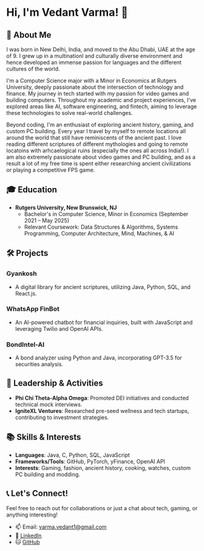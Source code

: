 # Hi, I'm Vedant Varma! 👋

## 🌟 About Me

I was born in New Delhi, India, and moved to the Abu Dhabi, UAE at the age of 9. I grew up in a multinationl and culturally diverse environment and hence developed an immense passion for languages and the different cultures of the world. 

I'm a Computer Science major with a Minor in Economics at Rutgers University, deeply passionate about the intersection of technology and finance. My journey in tech started with my passion for video games and building computers. Throughout my academic and project experiences, I've explored areas like AI, software engineering, and fintech, aiming to leverage these technologies to solve real-world challenges. 

Beyond coding, I'm an enthusiast of exploring ancient history, gaming, and custom PC building. Every year I travel by myself to remote locations all around the world that still have reminiscents of the ancient past. I love reading different scriptures of different mythologies and going to remote locatoins with arhcaelogical ruins (especially the ones all across India!). I am also extremely passionate about video games and PC building, and as a result a lot of my free time is spent either researching ancient civilizations or playing a competitive FPS game.

## 🎓 Education

- **Rutgers University, New Brunswick, NJ**
  - Bachelor's in Computer Science, Minor in Economics (September 2021 – May 2025)
  - Relevant Coursework: Data Structures & Algorithms, Systems Programming, Computer Architecture, Mind, Machines, & AI

## 🛠 Projects

### Gyankosh
- A digital library for ancient scriptures, utilizing Java, Python, SQL, and React.js.

### WhatsApp FinBot
- An AI-powered chatbot for financial inquiries, built with JavaScript and leveraging Twilio and OpenAI APIs.

### BondIntel-AI
- A bond analyzer using Python and Java, incorporating GPT-3.5 for securities analysis.

## 🌟 Leadership & Activities

- **Phi Chi Theta-Alpha Omega**: Promoted DEI initiatives and conducted technical mock interviews.
- **IgniteXL Ventures**: Researched pre-seed wellness and tech startups, contributing to investment strategies.

## 📚 Skills & Interests

- **Languages**: Java, C, Python, SQL, JavaScript
- **Frameworks/Tools**: GitHub, PyTorch, yFinance, OpenAI API
- **Interests**: Gaming, fashion, ancient history, cooking, watches, custom PC building and modding.

## 📞 Let's Connect!

Feel free to reach out for collaborations or just a chat about tech, gaming, or anything interesting!

- 📫 Email: [varma.vedant1@gmail.com](mailto:varma.vedant1@gmail.com)
- 💼 [LinkedIn](www.linkedin.com/in/vedant-varma1)
- 🐱 [GitHub](github.com/vedant-varma)

